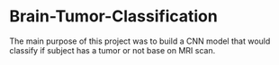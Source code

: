 # Brain-Tumor-Classification
The main purpose of this project was to build a CNN model that would classify if subject has a tumor or not base on MRI scan.

